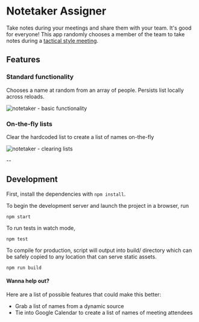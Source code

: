 # Notetaker Assigner

Take notes during your meetings and share them with your team. It's good for everyone! This app randomly chooses a member of the team to take notes during
a [tactical style meeting](https://medium.com/darkchart-music/a-modest-approach-to-hyper-productive-meetings-that-don-t-suck-3de359b72dad#.me7c07ceo).

## Features

### Standard functionality

Chooses a name at random from an array of people. Persists list locally across reloads. 

![notetaker - basic functionality](https://media.github.braintreeps.com/user/458/files/80ac020c-7116-11e6-9b63-3d92cb96ff7e)

### On-the-fly lists
Clear the hardcoded list to create a list of names on-the-fly

![notetaker - clearing lists](https://media.github.braintreeps.com/user/458/files/3ada481a-7116-11e6-9ec6-dc202f9a4256)

--

## Development

First, install the dependencies with `npm install`.

To begin the development server and launch the project in a browser, run

```shell script
npm start
```

To run tests in watch mode,

```shell script
npm test
```

To compile for production, script will output into build/ directory which can be safely copied to any location that can serve static assets.

```shell script
npm run build
```

#### Wanna help out?

Here are a list of possible features that could make this better:

- Grab a list of names from a dynamic source
- Tie into Google Calendar to create a list of names of meeting attendees

